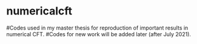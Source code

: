 # numericalcft
#Codes used in my master thesis for reproduction of important results in numerical CFT.
#Codes for new work will be added later (after July 2021).
